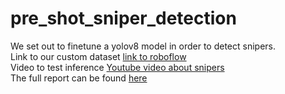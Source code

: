 # pre_shot_sniper_detection
We set out to finetune a yolov8 model in order to detect snipers.<br>
Link to our custom dataset <a href="https://app.roboflow.com/yolo-rnlln/yolo-r7czf/1">link to roboflow</a> <br>
Video to test inference <a href="https://www.youtube.com/watch?si=wXbJY56zmOClb8Ae&v=FfnM0TUFSTY&feature=youtu.be">Youtube video about snipers</a><br>
The full report can be found [here](./Research_proposal__Pre_Shot_Anti_Sniper_Detection.pdf)

